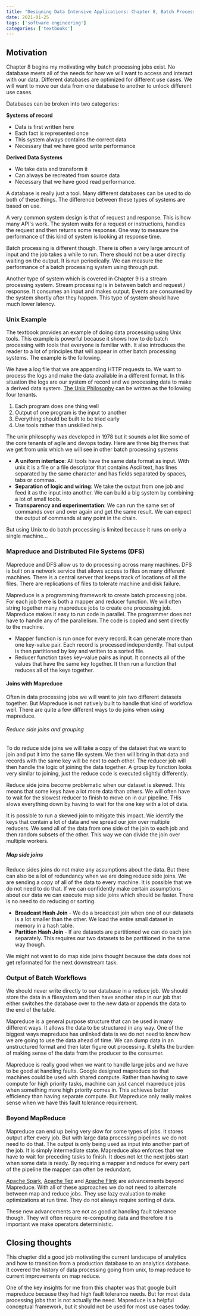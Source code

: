 ```yaml
---
title: "Designing Data Intensive Applications: Chapter 8, Batch Processing"
date: 2021-01-25
tags: ['software engineering']
categories: ['textbooks']
---
```


## Motivation

Chapter 8 begins my motivating why batch processing jobs exist. No database meets all of the needs for how we will want to access and interact with our data. Different databases are optimized for different use cases. We will want to move our data from one database to another to unlock different use cases.

Databases can be broken into two categories:

**Systems of record**
- Data is first written here
- Each fact is represented once
- This system always contains the correct data
- Necessary that we have good write performance

**Derived Data Systems**
- We take data and transform it
- Can always be recreated from source data
- Necessary that we have good read performance.

A database is really just a tool. Many different databases can be used to do both of these things. The difference between these types of systems are based on use.

A very common system design is that of request and response. This is how many API's work. The system waits for a request or instructions, handles the request and then returns some response. One way to measure the performance of this kind of system is looking at response time.

Batch processing is different though. There is often a very large amount of input and the job takes a while to run. There should not be a user directly waiting on the output. It is run periodically. We can measure the performance of a batch processing system using through put.

Another type of system which is covered in Chapter 9 is a stream processing system. Stream processing is in between batch and request / response. It consumes an input and makes output. Events are consumed by the system shortly after they happen. This type of system should have much lower latency.

### Unix Example

The textbook provides an example of doing data processing using Unix tools. This example is powerful because it shows how to do batch processing with tools that everyone is familiar with. It also introduces the reader to a lot of principles that will appear in other batch processing systems. The example is the following.

We have a log file that we are appending HTTP requests to. We want to process the logs and make the data available in a different format. In this situation the logs are our system of record and we processing data to make a derived data system. [The Unix Philosophy](https://en.wikipedia.org/wiki/Unix_philosophy) can be written as the following four tenants.
1. Each program does one thing well
2. Output of one program is the input to another
3. Everything should be built to be tried early
4. Use tools rather than unskilled help.

The unix philosophy was developed in 1978 but it sounds a lot like some of the core tenants of agile and devops today. Here are three big themes that we get from unix which we will see in other batch processing systems

- **A uniform interface**: All tools have the same data format as input. With unix it is a file or a file descriptor that contains Ascii text, has lines separated by the same character and has fields separated by spaces, tabs or commas.
- **Separation of logic and wiring**: We take the output from one job and feed it as the input into another. We can build a big system by combining a lot of small tools.
- **Transparency and experimentation**: We can run the same set of commands over and over again and get the same result. We can expect the output of commands at any point in the chain.

But using Unix to do batch processing is limited because it runs on only a single machine...

### Mapreduce and Distributed File Systems (DFS)

Mapreduce and DFS allow us to do processing across many machines. DFS is built on a network service that allows access to files on many different machines. There is a central server that keeps track of locations of all the files. There are replications of files to tolerate machine and disk failure.

Mapreduce is a programming framework to create batch processing jobs. For each job there is both a mapper and reducer function. We will often string together many mapreduce jobs to create one processing job. Mapreduce makes it easy to run code in parallel. The programmer does not have to handle any of the parallelism. The code is copied and sent directly to the machine.
- Mapper function is run once for every record. It can generate more than one key-value pair. Each record is processed independently. That output is then partitioned by key and written to a sorted file.
- Reducer function takes key-value pairs as input. It connects all of the values that have the same key together. It then run a function that reduces all of the keys together.

#### Joins with Mapreduce
Often in data processing jobs we will want to join two different datasets together. But Mapreduce is not natively built to handle that kind of workflow well. There are quite a few different ways to do joins when using mapreduce.

###### Reduce side joins and grouping
To do reduce side joins we will take a copy of the dataset that we want to join and put it into the same file system. We then will bring in that data and records with the same key will be next to each other. The reducer job will then handle the logic of joining the data together. A group by function looks very similar to joining, just the reduce code is executed slightly differently.

Reduce side joins become problematic when our dataset is skewed. This means that some keys have a lot more data than others. We will often have to wait for the slowest reducer to finish to move on in our pipeline. THis slows everything down by having to wait for the one key with a lot of data.

It is possible to run a skewed join to mitigate this impact. We identify the keys that contain a lot of data and we spread our join over multiple reducers. We send all of the data from one side of the join to each job and then random subsets of the other. This way we can divide the join over multiple workers.

##### Map side joins
Reduce sides joins do not make any assumptions about the data. But there can also be a lot of redundancy when we are doing reduce side joins. We are sending a copy of all of the data to every machine. It is possible that we do not need to do that. If we can confidently make certain assumptions about our data we can execute map side joins which should be faster. There is no need to do reducing or sorting.
- **Broadcast Hash Join** - We do a broadcast join when one of our datasets is a lot smaller than the other. We load the entire small dataset in memory in a hash table.
- **Partition Hash Join** - If are datasets are partitioned we can do each join separately. This requires our two datasets to be partitioned in the same way though.

We might not want to do map side joins thought because the data does not get reformated for the next downstream task.

### Output of Batch Workflows

We should never write directly to our database in a reduce job. We should store the data in a filesystem and then have another step in our job that either switches the database over to the new data or appends the data to the end of the table.

Mapreduce is a general purpose structure that can be used in many different ways. It allows the data to be structured in any way. One of the biggest ways mapreduce has unlinked data is we do not need to know how we are going to use the data ahead of time. We can dump data in an unstructured format and then later figure out processing. It shifts the burden of making sense of the data from the producer to the consumer.

Mapreduce is really good when we want to handle large jobs and we have to be good at handling faults. Google designed mapreduce so that machines could be used with shared compute. Rather than having to save compute for high priority tasks, machine can just cancel mapreduce jobs when something more high priority comes in. This achieves better efficiency than having separate compute. But Mapreduce only really makes sense when we have this fault tolerance requirement.

### Beyond MapReduce

Mapreduce can end up being very slow for some types of jobs. It stores output after every job. But with large data processing pipelines we do not need to do that. The output is only being used as input into another part of the job. It is simply intermediate state. Mapreduce also enforces that we have to wait for preceding tasks to finish. It does not let the next jobs start when some data is ready. By requiring a mapper and reduce for every part of the pipeline the mapper can often be redundant.

[Apache Spark](https://spark.apache.org/), [Apache Tez](https://tez.apache.org/) and [Apache Flink](https://flink.apache.org/) are advancements beyond Mapreduce. With all of these approaches we do not need to alternate between map and reduce jobs. They use lazy evaluation to make optimizations at run time. They do not always require sorting of data.

These new advancements are not as good at handling fault tolerance though. They will often require re-computing data and therefore it is important we make operators deterministic.


## Closing thoughts

This chapter did a good job motivating the current landscape of analytics and how to transition from a production database to an analytics database. It covered the history of data processing going from unix, to map reduce to current improvements on map reduce.

One of the key insights for me from this chapter was that google built mapreduce because they had high fault tolerance needs. But for most data processing jobs that is not actually the need. Mapreduce is a helpful conceptual framework, but it should not be used for most use cases today.





